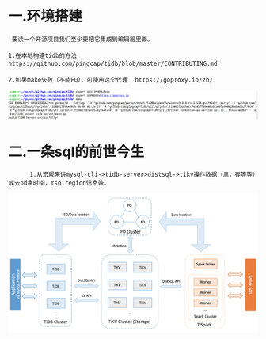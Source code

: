 # 一.环境搭建
    
     要读一个开源项目我们至少要把它集成到编辑器里面。
     
    1.在本地构建tidb的方法 https://github.com/pingcap/tidb/blob/master/CONTRIBUTING.md
    
    2.如果make失败（不能FQ），可使用这个代理  https://goproxy.io/zh/
    
![](tidb1-1.png)

# 二.一条sql的前世今生

          1.从宏观来讲mysql-cli->tidb-server>distsql->tikv操作数据（拿，存等等）或去pd拿时间，tso,region信息等。
          
![](tidb-architecture.png)
